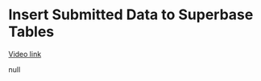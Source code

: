 # Insert Submitted Data to Superbase Tables

[Video link](https://www.egghead.io/lessons/supabase-insert-submitted-data-to-superbase-tables?pl=supabase-84e58958)

null
